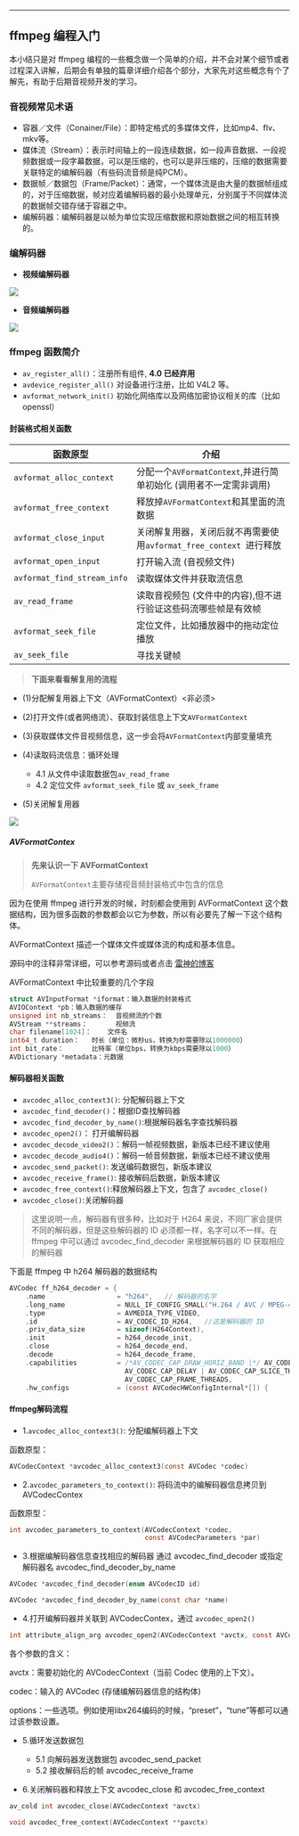 
---

## ffmpeg 编程入门

​本小结只是对 ffmpeg 编程的一些概念做一个简单的介绍，并不会对某个细节或者过程深入讲解，后期会有单独的篇章详细介绍各个部分，大家先对这些概念有个了解先，有助于后期音视频开发的学习。

### 音视频常见术语

- 容器／文件（Conainer/File）：即特定格式的多媒体文件，比如mp4、flv、mkv等。
- 媒体流（Stream）：表示时间轴上的一段连续数据，如一段声音数据、一段视频数据或一段字幕数据，可以是压缩的，也可以是非压缩的，压缩的数据需要关联特定的编解码器（有些码流音频是纯PCM）。
- 数据帧／数据包（Frame/Packet）：通常，一个媒体流是由大量的数据帧组成的，对于压缩数据，帧对应着编解码器的最小处理单元，分别属于不同媒体流的数据帧交错存储于容器之中。
- 编解码器：编解码器是以帧为单位实现压缩数据和原始数据之间的相互转换的。

### 编解码器

- **视频编解码器**

![](https://cdn.jsdelivr.net/gh/kendall-cpp/blogPic@main/blog-img-01/视频编解码器.5m9tmtgam9s0.webp)

- **音频编解码器**

![](https://cdn.jsdelivr.net/gh/kendall-cpp/blogPic@main/blog-img-01/音频编解码器.hzm3oi4i3cw.webp)

### ffmpeg 函数简介

- `av_register_all()`：注册所有组件, **4.0 已经弃用**
- `avdevice_register_all()` 对设备进行注册，比如 V4L2 等。
- `avformat_network_init()` 初始化网络库以及网络加密协议相关的库（比如 openssl）
  
#### 封装格式相关函数

|  函数原型   | 介绍 |
|  ----  | ----  |
| `avformat_alloc_context`  | 分配一个`AVFormatContext`,并进行简单初始化 (调用者不一定需非调用) |
| `avformat_free_context`  | 释放掉`AVFormatContext`和其里面的流数据 |
|  `avformat_close_input`   | 关闭解复用器，关闭后就不再需要使用`avformat_free_context `进行释放 |
|  `avformat_open_input`   | 打开输入流 (音视频文件) |
|  `avformat_find_stream_info`   | 读取媒体文件并获取流信息 |
|  `av_read_frame`   | 读取音视频包 (文件中的内容),但不进行验证这些码流哪些帧是有效帧 |
|  `avformat_seek_file`   | 定位文件，比如播放器中的拖动定位播放 |
|  `av_seek_file`   |  寻找关键帧 |

> **下面来看看解复用的流程**

- (1)分配解复用器上下文（AVFormatContext）<非必须>
- (2)打开文件(或者网络流）、获取封装信息上下文`AVFormatContext`
- (3)获取媒体文件音视频信息，这一步会将`AVFormatContext`内部变量填充
- (4)读取码流信息：循环处理
  
  * 4.1 从文件中读取数据包`av_read_frame`
  * 4.2 定位文件 `avformat_seek_file` 或 `av_seek_frame`

- (5)关闭解复用器

![](https://cdn.jsdelivr.net/gh/kendall-cpp/blogPic@main/blog-img-01/ffmpeg解封装02.60xe5klq6iw0.png)

##### AVFormatContex

> **先来认识一下 AVFormatContext**		
> 
> `AVFormatContext`主要存储视音频封装格式中包含的信息

因为在使用 ffmpeg 进行开发的时候，时刻都会使用到 AVFormatContext 这个数据结构，因为很多函数的参数都会以它为参数，所以有必要先了解一下这个结构体。

AVFormatContext 描述一个媒体文件或媒体流的构成和基本信息。

源码中的注释非常详细，可以参考源码或者点击 [雷神的博客](https://blog.csdn.net/leixiaohua1020/article/details/14214705)

AVFormatContext 中比较重要的几个字段

```c
struct AVInputFormat *iformat：输入数据的封装格式
AVIOContext *pb：输入数据的缓存
unsigned int nb_streams：  音视频流的个数
AVStream **streams：       视频流
char filename[1024]：    文件名
int64_t duration：   时长（单位：微秒us，转换为秒需要除以1000000）
int bit_rate：       比特率（单位bps，转换为kbps需要除以1000）
AVDictionary *metadata：元数据
```


#### 解码器相关函数

- `avcodec_alloc_context3()`: 分配解码器上下文
- `avcodec_find_decoder()`：根据ID查找解码器
- `avcodec_find_decoder_by_name()`:根据解码器名字查找解码器
- `avcodec_open2()`： 打开编解码器
- `avcodec_decode_video2()`：解码一帧视频数据，新版本已经不建议使用
- `avcodec_decode_audio4()`：解码一帧音频数据，新版本已经不建议使用
- `avcodec_send_packet()`: 发送编码数据包，新版本建议
- `avcodec_receive_frame()`: 接收解码后数据，新版本建议
- `avcodec_free_context()`:释放解码器上下文，包含了 `avcodec_close()`
- `avcodec_close()`:关闭解码器

> 这里说明一点，解码器有很多种，比如对于 H264 来说，不同厂家会提供不同的解码器，但是这些解码器的 ID 必须都一样，名字可以不一样。在 ffmpeg 中可以通过 avcodec_find_decoder 来根据解码器的 ID 获取相应的解码器

下面是 ffmpeg 中 h264 解码器的数据结构

```c
AVCodec ff_h264_decoder = {
    .name                  = "h264",   // 解码器的名字
    .long_name             = NULL_IF_CONFIG_SMALL("H.264 / AVC / MPEG-4 AVC / MPEG-4 part 10"),
    .type                  = AVMEDIA_TYPE_VIDEO,
    .id                    = AV_CODEC_ID_H264,   //这是解码器的 ID
    .priv_data_size        = sizeof(H264Context),
    .init                  = h264_decode_init,
    .close                 = h264_decode_end,
    .decode                = h264_decode_frame,
    .capabilities          = /*AV_CODEC_CAP_DRAW_HORIZ_BAND |*/ AV_CODEC_CAP_DR1 |
                             AV_CODEC_CAP_DELAY | AV_CODEC_CAP_SLICE_THREADS |
                             AV_CODEC_CAP_FRAME_THREADS,
    .hw_configs            = (const AVCodecHWConfigInternal*[]) {
```

#### ffmpeg解码流程

- 1.`avcodec_alloc_context3()`: 分配编解码器上下文

函数原型：

```c
AVCodecContext *avcodec_alloc_context3(const AVCodec *codec)
```

- 2.`avcodec_parameters_to_context()`: 将码流中的编解码器信息拷贝到 AVCodecContex

函数原型：

```c
int avcodec_parameters_to_context(AVCodecContext *codec,
                                  const AVCodecParameters *par)
```

- 3.根据编解码器信息查找相应的解码器 通过 avcodec_find_decoder 或指定解码器名 avcodec_find_decoder_by_name

```c
AVCodec *avcodec_find_decoder(enum AVCodecID id)

AVCodec *avcodec_find_decoder_by_name(const char *name)
```

- 4.打开编解码器并关联到 AVCodecContex，通过 `avcodec_open2()`

```c
int attribute_align_arg avcodec_open2(AVCodecContext *avctx, const AVCodec *codec, AVDictionary **options)
```

各个参数的含义：

avctx：需要初始化的 AVCodecContext（当前 Codec 使用的上下文）。		

codec：输入的 AVCodec (存储编解码器信息的结构体)		

options：一些选项。例如使用libx264编码的时候，“preset”，“tune”等都可以通过该参数设置。

- 5.循环发送数据包
  - 5.1 向解码器发送数据包 avcodec_send_packet
  - 5.2 接收解码后的帧 avcodec_receive_frame

- 6.关闭解码器和释放上下文 avcodec_close 和 avcodec_free_context

```c
av_cold int avcodec_close(AVCodecContext *avctx)

void avcodec_free_context(AVCodecContext **pavctx)
```